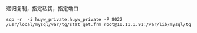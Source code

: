 递归复制，指定私钥，指定端口
```
scp -r  -i huyw_private.huyw_private -P 8022 /usr/local/mysql/var/tg/stat_get.frm root@10.11.1.91:/var/lib/mysql/tg
```